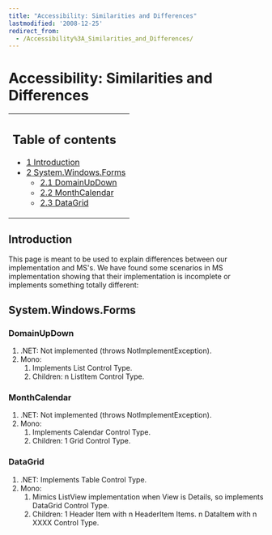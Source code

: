 ```yaml
---
title: "Accessibility: Similarities and Differences"
lastmodified: '2008-12-25'
redirect_from:
  - /Accessibility%3A_Similarities_and_Differences/
---
```


Accessibility: Similarities and Differences
===========================================

<table>
<col width="100%" />
<tbody>
<tr class="odd">
<td align="left"><h2>Table of contents</h2>
<ul>
<li><a href="#introduction">1 Introduction</a></li>
<li><a href="#systemwindowsforms">2 System.Windows.Forms</a>
<ul>
<li><a href="#domainupdown">2.1 DomainUpDown</a></li>
<li><a href="#monthcalendar">2.2 MonthCalendar</a></li>
<li><a href="#datagrid">2.3 DataGrid</a></li>
</ul></li>
</ul></td>
</tr>
</tbody>
</table>

Introduction
------------

This page is meant to be used to explain differences between our implementation and MS's. We have found some scenarios in MS implementation showing that their implementation is incomplete or implements something totally different:

System.Windows.Forms
--------------------

### DomainUpDown

1.  .NET: Not implemented (throws NotImplementException).
2.  Mono:
    1.  Implements List Control Type.
    2.  Children: n ListItem Control Type.

### MonthCalendar

1.  .NET: Not implemented (throws NotImplementException).
2.  Mono:
    1.  Implements Calendar Control Type.
    2.  Children: 1 Grid Control Type.

### DataGrid

1.  .NET: Implements Table Control Type.
2.  Mono:
    1.  Mimics ListView implementation when View is Details, so implements DataGrid Control Type.
    2.  Children: 1 Header Item with n HeaderItem Items. n DataItem with n XXXX Control Type.
